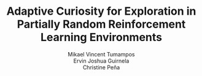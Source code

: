 <div align="center">

# Adaptive Curiosity for Exploration in Partially Random Reinforcement Learning Environments

Mikael Vincent Tumampos<br/>Ervin Joshua Guirnela<br/>Christine Peña

</div>

